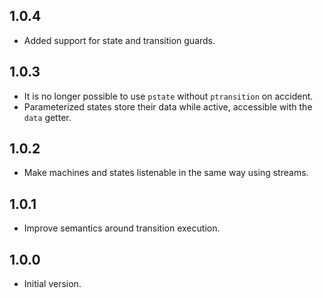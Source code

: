 ## 1.0.4

- Added support for state and transition guards.

## 1.0.3

- It is no longer possible to use `pstate` without `ptransition` on accident.
- Parameterized states store their data while active, accessible with the `data` getter.

## 1.0.2

- Make machines and states listenable in the same way using streams.

## 1.0.1

- Improve semantics around transition execution.

## 1.0.0

- Initial version.
